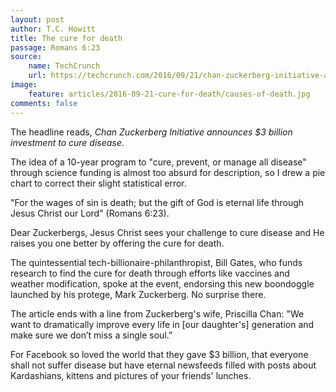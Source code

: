 ```yaml
---
layout: post
author: T.C. Howitt
title: The cure for death
passage: Romans 6:23
source:
    name: TechCrunch
    url: https://techcrunch.com/2016/09/21/chan-zuckerberg-initiative-announces-investment-to-cure-disease/
image:
    feature: articles/2016-09-21-cure-for-death/causes-of-death.jpg
comments: false
---
```


The headline reads, _Chan Zuckerberg Initiative announces $3 billion investment to cure disease_.

The idea of a 10-year program to "cure, prevent, or manage all disease" through science funding is almost too absurd for description, so I drew a pie chart to correct their slight statistical error.

"For the wages of sin is death; but the gift of God is eternal life through Jesus Christ our Lord" (Romans 6:23).

Dear Zuckerbergs, Jesus Christ sees your challenge to cure disease and He raises you one better by offering the cure for death.

The quintessential tech-billionaire-philanthropist, Bill Gates, who funds research to find the cure for death through efforts like vaccines and weather modification, spoke at the event, endorsing this new boondoggle launched by his protege, Mark Zuckerberg. No surprise there.

The article ends with a line from Zuckerberg's wife, Priscilla Chan: "We want to dramatically improve every life in [our daughter's] generation and make sure we don’t miss a single soul.”

For Facebook so loved the world that they gave $3 billion, that everyone shall not suffer disease but have eternal newsfeeds filled with posts about Kardashians, kittens and pictures of your friends' lunches.
